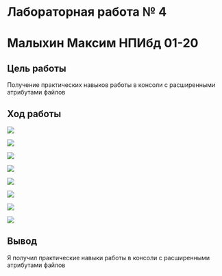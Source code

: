 # Лабораторная работа № 4 #
# Малыхин Максим НПИбд 01-20 #

## Цель работы ##
Получение практических навыков работы в консоли с расширенными
атрибутами файлов

## Ход работы ##

![](/images/.png) 

![](/images/1.png)  

![](/images/2.png)

![](/images/3.png)
   
![](/images/4.png) 

![](/images/5.png) 

![](/images/6.png)
       
![](/images/7.png)

## Вывод ##
Я получил практические навыки работы в консоли с расширенными
атрибутами файлов
